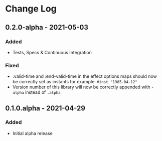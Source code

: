 # Change Log

## 0.2.0-alpha - 2021-05-03
### Added
- Tests, Specs & Continuous Integration

### Fixed
- :valid-time and :end-valid-time in the effect options maps should now be correctly set as instants for example: `#inst "1985-04-12"`
- Version number of this library will now be correctly appended with `-alpha` instead of `.alpha`

## 0.1.0.alpha - 2021-04-29
### Added
- Initial alpha release

